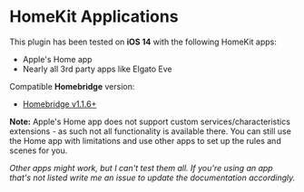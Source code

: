 # HomeKit Applications

This plugin has been tested on **iOS 14** with the following HomeKit apps:

- Apple's Home app
- Nearly all 3rd party apps like Elgato Eve

Compatible **Homebridge** version:

- [Homebridge v1.1.6+](https://github.com/nfarina/homebridge)

**Note:** Apple's Home app does not support custom services/characteristics extensions - as such not all functionality is available there. You can still use the Home app with limitations and use other apps to set up the rules and scenes for you.

*Other apps might work, but I can't test them all. If you're using an app that's not listed write me an issue to update the documentation accordingly.*

